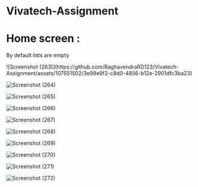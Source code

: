 # Vivatech-Assignment
<h1>Home screen :</h1>
<p>By default lists are empty</p>
![Screenshot (263)](https://github.com/RaghavendraRD123/Vivatech-Assignment/assets/107551502/3e99e9f2-c8d0-4856-b12e-2901dfc3ba23)

![Screenshot (264)](https://github.com/RaghavendraRD123/Vivatech-Assignment/assets/107551502/692ff216-3aa7-473a-89ad-d99fee66f0e8)

![Screenshot (265)](https://github.com/RaghavendraRD123/Vivatech-Assignment/assets/107551502/39e177d2-c005-4087-afce-b88889a8e559)

![Screenshot (266)](https://github.com/RaghavendraRD123/Vivatech-Assignment/assets/107551502/d1065c1f-8782-40a1-b85b-4d2c9f6a8387)

![Screenshot (267)](https://github.com/RaghavendraRD123/Vivatech-Assignment/assets/107551502/394b7e48-f388-43d4-b5cd-98b950b2a9e7)

![Screenshot (268)](https://github.com/RaghavendraRD123/Vivatech-Assignment/assets/107551502/5704c1f3-d345-47bd-96a0-d44d2e2ef757)

![Screenshot (269)](https://github.com/RaghavendraRD123/Vivatech-Assignment/assets/107551502/faa238ec-dadb-488f-8888-226876218ffe)

![Screenshot (270)](https://github.com/RaghavendraRD123/Vivatech-Assignment/assets/107551502/bbd8319e-ee49-4ffd-8d2b-3a3c491b5189)

![Screenshot (271)](https://github.com/RaghavendraRD123/Vivatech-Assignment/assets/107551502/ff01be2f-2e55-492d-ae5a-8284b32e96c6)

![Screenshot (272)](https://github.com/RaghavendraRD123/Vivatech-Assignment/assets/107551502/f203d5fa-dffc-4bf1-bca4-8d28d9ebd2d6)


